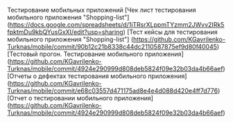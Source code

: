 Тестирование мобильных приложений
[Чек лист тестирования мобильного приложения "Shopping-list"]
(https://docs.google.com/spreadsheets/d/1jTRsrXLppmTYzmm2JWvv2IRk5fpktmDu9kbQYusGxXI/edit?usp=sharing)
[Тест кейсы для тестирования мобильного приложения "Shopping-list"]
(https://github.com/KGavrilenko-Turknas/mobile/commit/90b12c21b8338c44dc2110587875ef9d80f40045)
[Тестовый прогон. Тестирование мобильного приложения]
(https://github.com/KGavrilenko-Turknas/mobile/commit/4924e290999d808deb5824f09e32b03da4b66aef)
[Отчеты о дефектах тестирования мобильного приложения]
(https://github.com/KGavrilenko-Turknas/mobile/commit/e68c03557d471175ad8e4e4d088d420e4ff7d776)
[Отчет о тестировании мобильного приложения]
(https://github.com/KGavrilenko-Turknas/mobile/commit/4924e290999d808deb5824f09e32b03da4b66aef)
